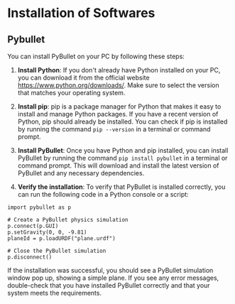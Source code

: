 # Installation of Softwares

## Pybullet

You can install PyBullet on your PC by following these steps:

1. **Install Python**: If you don't already have Python installed on your PC, you can download it from the official website https://www.python.org/downloads/. Make sure to select the version that matches your operating system.

2. **Install pip**: pip is a package manager for Python that makes it easy to install and manage Python packages. If you have a recent version of Python, pip should already be installed. You can check if pip is installed by running the command `pip --version` in a terminal or command prompt.

3. **Install PyBullet**: Once you have Python and pip installed, you can install PyBullet by running the command `pip install pybullet` in a terminal or command prompt. This will download and install the latest version of PyBullet and any necessary dependencies.

4. **Verify the installation**: To verify that PyBullet is installed correctly, you can run the following code in a Python console or a script:

```
import pybullet as p

# Create a PyBullet physics simulation
p.connect(p.GUI)
p.setGravity(0, 0, -9.81)
planeId = p.loadURDF("plane.urdf")

# Close the PyBullet simulation
p.disconnect()
```
If the installation was successful, you should see a PyBullet simulation window pop up, showing a simple plane. If you see any error messages, double-check that you have installed PyBullet correctly and that your system meets the requirements.
